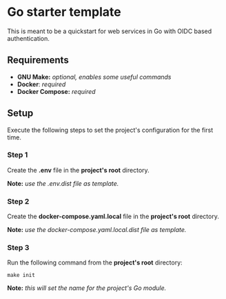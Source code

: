 # Go starter template
This is meant to be a quickstart for web services in Go with OIDC based authentication.

## Requirements
- **GNU Make:** *optional, enables some useful commands*
- **Docker**: *required*
- **Docker Compose:** *required*

## Setup
Execute the following steps to set the project's configuration for the first time.

### Step 1
Create the **.env** file in the **project's root** directory.

**Note:** *use the .env.dist file as template.*

### Step 2
Create the **docker-compose.yaml.local** file in the **project's root** directory.

**Note:** *use the docker-compose.yaml.local.dist file as template.*

### Step 3
Run the following command from the **project's root** directory:
```
make init
```
**Note:** *this will set the name for the project's Go module.*
